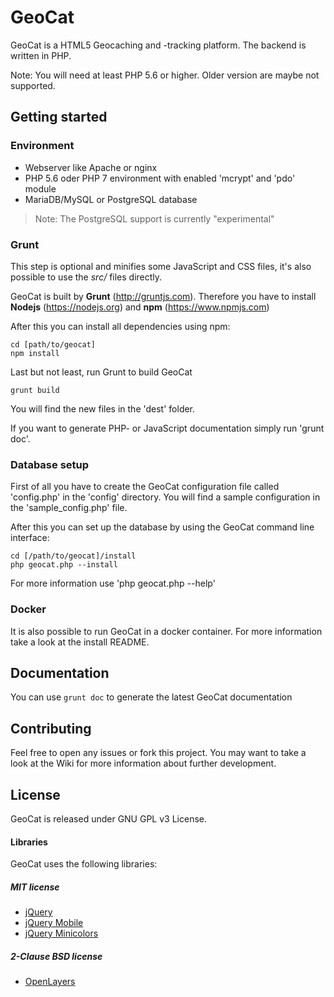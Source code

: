 ﻿# GeoCat

GeoCat is a HTML5 Geocaching and -tracking platform. The backend is written in PHP.

Note: You will need at least PHP 5.6 or higher. Older version are maybe not supported.

## Getting started

### Environment

- Webserver like Apache or nginx
- PHP 5.6 oder PHP 7 environment with enabled 'mcrypt' and 'pdo' module
- MariaDB/MySQL or PostgreSQL database

> Note: The PostgreSQL support is currently "experimental"

### Grunt

This step is optional and minifies some JavaScript and CSS files, it's also possible to use the _src/_ files directly.

GeoCat is built by **Grunt** (http://gruntjs.com).
Therefore you have to install **Nodejs** (https://nodejs.org) and **npm** (https://www.npmjs.com)

After this you can install all dependencies using npm:

```
cd [path/to/geocat]
npm install
```

Last but not least, run Grunt to build GeoCat

```
grunt build
```

You will find the new files in the 'dest' folder.

If you want to generate PHP- or JavaScript documentation simply run 'grunt doc'.

### Database setup

First of all you have to create the GeoCat configuration file called 'config.php' in the 'config' directory.
You will find a sample configuration in the 'sample_config.php' file.

After this you can set up the database by using the GeoCat command line interface:
```
cd [/path/to/geocat]/install
php geocat.php --install
```

For more information use 'php geocat.php --help'

### Docker

It is also possible to run GeoCat in a docker container. For more information take a look at the install README.

## Documentation

You can use `grunt doc` to generate the latest GeoCat documentation

## Contributing

Feel free to open any issues or fork this project. You may want to take a look at the Wiki for more information about further development.

## License

GeoCat is released under GNU GPL v3 License.

#### Libraries

GeoCat uses the following libraries:

##### MIT license
- [jQuery](https://jquery.com/)
- [jQuery Mobile](http://jquerymobile.com/)
- [jQuery Minicolors](https://github.com/claviska/jquery-minicolors)

##### 2-Clause BSD license
- [OpenLayers](http://openlayers.org/)
